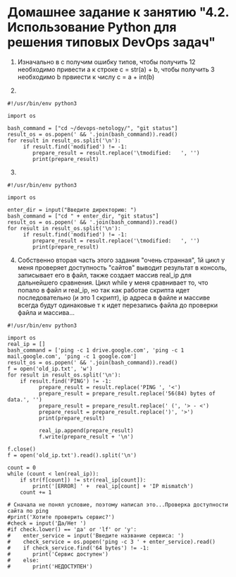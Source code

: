 # Домашнее задание к занятию "4.2. Использование Python для решения типовых DevOps задач"

1. Изначально в с получим ошибку типов, чтобы получить 12 необходимо привести а к строке c = str(a) + b, чтобы получить 3 необходимо b првиести к числу c = a + int(b) 

2. 
```
#!/usr/bin/env python3

import os

bash_command = ["cd ~/devops-netology/", "git status"]
result_os = os.popen(' && '.join(bash_command)).read()
for result in result_os.split('\n'):
     if result.find('modified') != -1:
        prepare_result = result.replace('\tmodified:   ', '')
        print(prepare_result)
```

3.
```
#!/usr/bin/env python3

import os

enter_dir = input("Введите директорию: ")
bash_command = ["cd " + enter_dir, "git status"]
result_os = os.popen(' && '.join(bash_command)).read()
for result in result_os.split('\n'):
     if result.find('modified') != -1:
        prepare_result = result.replace('\tmodified:   ', '')
        print(prepare_result)
``` 

4. Собственно вторая часть этого задания "очень странная", 1й цикл у меня проверяет доступность "сайтов" выводит результат в консоль, записывает его в файл, также создает массив real_ip для дальнейшего сравнения. Цикл while у меня сравнивает то, что попало в файл и real_ip, но так как работае скрипта идет последовательно (и это 1 скрипт), ip адреса в файле и массиве всегда будут одинаковые т к идет перезапись файла до проверки файла и массива... 
```
#!/usr/bin/env python3

import os
real_ip = []
bash_command = ['ping -c 1 drive.google.com', 'ping -c 1 mail.google.com', 'ping -c 1 google.com']
result_os = os.popen(' && '.join(bash_command)).read()
f = open('old_ip.txt', 'w')
for result in result_os.split('\n'):
    if result.find('PING') != -1:
          prepare_result = result.replace('PING ', '<')
          prepare_result = prepare_result.replace('56(84) bytes of data.', '')
          prepare_result = prepare_result.replace(' (', '> - <')
          prepare_result = prepare_result.replace(')', '>')
          print(prepare_result)

          real_ip.append(prepare_result)
          f.write(prepare_result + '\n')

f.close()
f = open('old_ip.txt').read().split('\n')

count = 0
while (count < len(real_ip)):
    if str(f[count]) != str(real_ip[count]):
        print('[ERROR] ' +  real_ip[count] + 'IP mismatch')
    count += 1

# Сначала не понял условие, поэтому написал это...Проверка доступности сайта по ping
#print('Хотите проверить сервис?')
#check = input('Да/Нет ')
#if check.lower() == 'да' or 'lf' or 'y':
#    enter_service = input('Введите название сервиса: ')
#    check_service = os.popen('ping -c 3 ' + enter_service).read()
#    if check_service.find('64 bytes') != -1:
#       print('Сервис доступен')
#    else:
#       print('НЕДОСТУПЕН')
```
